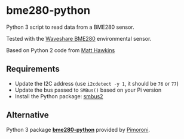 # bme280-python

Python 3 script to read data from a BME280 sensor.

Tested with the [Waveshare BME280](https://www.waveshare.com/wiki/BME280_Environmental_Sensor) environmental sensor.

Based on Python 2 code from [Matt Hawkins](https://www.raspberrypi-spy.co.uk/2016/07/using-bme280-i2c-temperature-pressure-sensor-in-python/)

## Requirements

* Update the I2C address (use `i2cdetect -y 1`, it should be `76` or `77`)
* Update the bus passed to `SMBus()` based on your Pi version
* Install the Python package: [smbus2](https://pypi.org/project/smbus2/)

## Alternative

Python 3 package **[bme280-python](https://github.com/pimoroni/bme280-python)** provided by [Pimoroni](https://shop.pimoroni.com/).